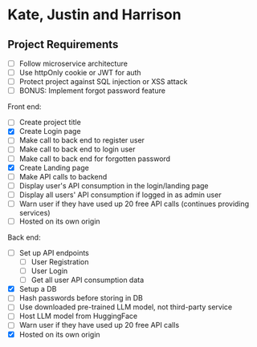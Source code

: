 # Kate, Justin and Harrison

## Project Requirements

- [ ] Follow microservice architecture
- [ ] Use httpOnly cookie or JWT for auth
- [ ] Protect project against SQL injection or XSS attack
- [ ] BONUS: Implement forgot password feature

Front end:
- [ ] Create project title
- [X] Create Login page
- [ ] Make call to back end to register user
- [ ] Make call to back end to login user
- [ ] Make call to back end for forgotten password
- [X] Create Landing page
- [ ] Make API calls to backend
- [ ] Display user's API consumption in the login/landing page
- [ ] Display all users' API consumption if logged in as admin user
- [ ] Warn user if they have used up 20 free API calls (continues providing services)
- [ ] Hosted on its own origin

Back end:
- [ ] Set up API endpoints
  - [ ] User Registration
  - [ ] User Login
  - [ ] Get all user API consumption data
- [X] Setup a DB
- [ ] Hash passwords before storing in DB
- [ ] Use downloaded pre-trained LLM model, not third-party service
- [ ] Host LLM model from HuggingFace
- [ ] Warn user if they have used up 20 free API calls
- [X] Hosted on its own origin